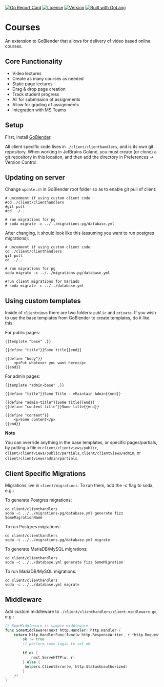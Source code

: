 [![Go Report Card](https://goreportcard.com/badge/github.com/tsawler/courses)](https://goreportcard.com/report/github.com/tsawler/courses)
[![License](http://img.shields.io/badge/license-mit-blue.svg?style=flat-square)](https://raw.githubusercontent.com/tsawler/goblender/master/LICENSE)
[![Version](https://img.shields.io/badge/goversion-1.15.x-blue.svg)](https://golang.org)
<a href="https://golang.org"><img src="https://img.shields.io/badge/powered_by-Go-3362c2.svg?style=flat-square" alt="Built with GoLang"></a> 


# Courses

An extension to GoBlender that allows for delivery of video based online courses.

## Core Functionality

- Video lectures
- Create as many courses as needed
- Static page lectures
- Drag & drop page creation
- Track student progress
- All for submission of assignments
- Allow for grading of assignments
- Integration with MS Teams

## Setup

First, install [GoBlender](https://github.com/tsawler/goblender).

All client specific code lives in `./client/clienthandlers`, and is its own 
git repository. When working in JetBrains Goland, you must create 
(or clone) a git repository in this location, and then add the directory
in Preferences -> Version Control.

## Updating on server
Change  `update.sh` in GoBlender root folder so as to enable git pull of client:

```shell script
# uncomment if using custom client code
#cd ./client/clienthandlers
#git pull
#cd ../..

# run migrations for pg
# soda migrate -c ../../migrations-pg/database.yml

```

After changing, it should look like this (assuming you want to run postgres migrations):

```shell script
# uncomment if using custom client code
cd ./client/clienthandlers
git pull
cd ../..

# run migrations for pg
soda migrate -c ../../migrations-pg/database.yml

#run client migrations for mariadb
# soda migrate -c ../../database.yml
```


## Using custom templates

Inside of `clientviews` there are two folders: `public` and `private`. If you wish to use the base templates
from GoBlender to create templates, do it like this:

For public pages:

```
{{template "base" .}}

{{define "title"}}Some title{{end}}

{{define "body"}}
    <p>Put whatever you want here</p>
{{end}}
```

For admin pages:

```
{{template "admin-base" .}}

{{define "title"}}Some Title - vMaintain Admin{{end}}

{{define "admin-title"}}Some title{{end}}
{{define "content-title"}}Some title{{end}}

{{define "content"}}
    <p>Some content</p>
{{end}}
```

**Note**

You can override anything in the base templates, or specific pages/partials, by putting a file in 
`client/clientviews/public`, `client/clientviews/public/partials`, `client/clientviews/admin`, or 
`client/clientviews/admin/partials`.

## Client Specific Migrations

Migrations live in `client/migrations`. To run them, add the -c flag to soda, e.g.:

To generate Postgres migrations:
~~~
cd client/clienthandlers
soda -c ../../migrations-pg/database.yml generate fizz SomeMigrationName
~~~

To run Postgres migrations:
~~~
cd client/clienthandlers
soda -c ../../migrations-pg/database.yml migrate
~~~

To generate MariaDB/MySQL migrations:
~~~
cd client/clienthandlers
soda -c ../../database.yml generate fizz SomeMigration
~~~

To run MariaDB/MySQL migrations:
~~~
cd client/clienthandlers
soda -c ../../database.yml migrate
~~~

## Middleware

Add custom middleware to `./client/clienthandlers/client-middleware.go`, e.g.:

```go
// SomeMiddleware is sample middleware
func SomeMiddleware(next http.Handler) http.Handler {
    return http.HandlerFunc(func(w http.ResponseWriter, r *http.Request) {
        ok := true
        // perform some logic to set ok
        
        if ok {
            next.ServeHTTP(w, r)
        } else {
         helpers.ClientError(w, http.StatusUnauthorized)
        }
    })
}
```